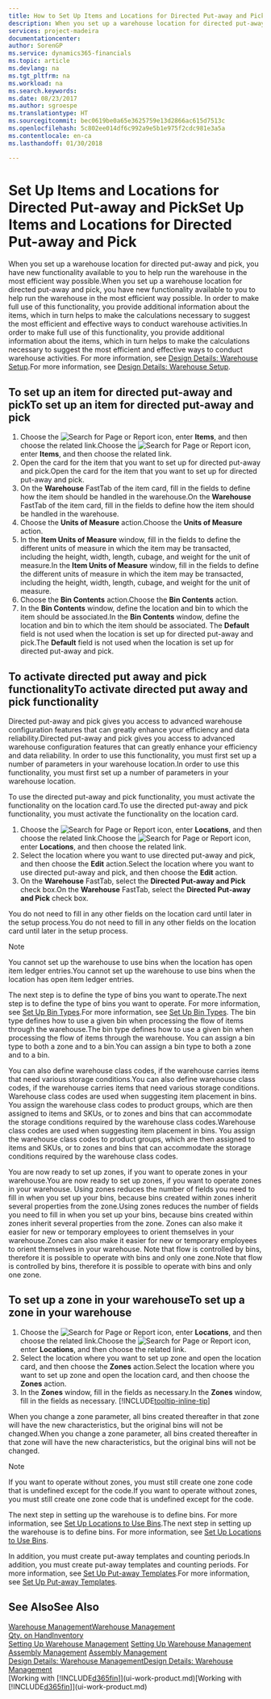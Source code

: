 ```yaml
---
title: How to Set Up Items and Locations for Directed Put-away and Pick | Microsoft Docs
description: When you set up a warehouse location for directed put-away and pick, you have new functionality available to you to help run the warehouse in the most efficient way possible.
services: project-madeira
documentationcenter: 
author: SorenGP
ms.service: dynamics365-financials
ms.topic: article
ms.devlang: na
ms.tgt_pltfrm: na
ms.workload: na
ms.search.keywords: 
ms.date: 08/23/2017
ms.author: sgroespe
ms.translationtype: HT
ms.sourcegitcommit: bec0619be0a65e3625759e13d2866ac615d7513c
ms.openlocfilehash: 5c802ee014df6c992a9e5b1e975f2cdc981e3a5a
ms.contentlocale: en-ca
ms.lasthandoff: 01/30/2018

---
```

# <a name="set-up-items-and-locations-for-directed-put-away-and-pick"></a><span data-ttu-id="5293b-103">Set Up Items and Locations for Directed Put-away and Pick</span><span class="sxs-lookup"><span data-stu-id="5293b-103">Set Up Items and Locations for Directed Put-away and Pick</span></span>
<span data-ttu-id="5293b-104">When you set up a warehouse location for directed put-away and pick, you have new functionality available to you to help run the warehouse in the most efficient way possible.</span><span class="sxs-lookup"><span data-stu-id="5293b-104">When you set up a warehouse location for directed put-away and pick, you have new functionality available to you to help run the warehouse in the most efficient way possible.</span></span> <span data-ttu-id="5293b-105">In order to make full use of this functionality, you provide additional information about the items, which in turn helps to make the calculations necessary to suggest the most efficient and effective ways to conduct warehouse activities.</span><span class="sxs-lookup"><span data-stu-id="5293b-105">In order to make full use of this functionality, you provide additional information about the items, which in turn helps to make the calculations necessary to suggest the most efficient and effective ways to conduct warehouse activities.</span></span> <span data-ttu-id="5293b-106">For more information, see [Design Details: Warehouse Setup](design-details-warehouse-setup.md).</span><span class="sxs-lookup"><span data-stu-id="5293b-106">For more information, see [Design Details: Warehouse Setup](design-details-warehouse-setup.md).</span></span>

## <a name="to-set-up-an-item-for-directed-put-away-and-pick"></a><span data-ttu-id="5293b-107">To set up an item for directed put-away and pick</span><span class="sxs-lookup"><span data-stu-id="5293b-107">To set up an item for directed put-away and pick</span></span>  
1.  <span data-ttu-id="5293b-108">Choose the ![Search for Page or Report](media/ui-search/search_small.png "Search for Page or Report icon") icon, enter **Items**, and then choose the related link.</span><span class="sxs-lookup"><span data-stu-id="5293b-108">Choose the ![Search for Page or Report](media/ui-search/search_small.png "Search for Page or Report icon") icon, enter **Items**, and then choose the related link.</span></span>  
2.  <span data-ttu-id="5293b-109">Open the card for the item that you want to set up for directed put-away and pick.</span><span class="sxs-lookup"><span data-stu-id="5293b-109">Open the card for the item that you want to set up for directed put-away and pick.</span></span>
3. <span data-ttu-id="5293b-110">On the **Warehouse** FastTab of the item card, fill in the fields to define how the item should be handled in the warehouse.</span><span class="sxs-lookup"><span data-stu-id="5293b-110">On the **Warehouse** FastTab of the item card, fill in the fields to define how the item should be handled in the warehouse.</span></span>  
4.  <span data-ttu-id="5293b-111">Choose the **Units of Measure** action.</span><span class="sxs-lookup"><span data-stu-id="5293b-111">Choose the **Units of Measure** action.</span></span>
5. <span data-ttu-id="5293b-112">In the **Item Units of Measure** window, fill in the fields to define the different units of measure in which the item may be transacted, including the height, width, length, cubage, and weight for the unit of measure.</span><span class="sxs-lookup"><span data-stu-id="5293b-112">In the **Item Units of Measure** window, fill in the fields to define the different units of measure in which the item may be transacted, including the height, width, length, cubage, and weight for the unit of measure.</span></span>
6. <span data-ttu-id="5293b-113">Choose the **Bin Contents** action.</span><span class="sxs-lookup"><span data-stu-id="5293b-113">Choose the **Bin Contents** action.</span></span>
7. <span data-ttu-id="5293b-114">In the **Bin Contents** window, define the location and bin to which the item should be associated.</span><span class="sxs-lookup"><span data-stu-id="5293b-114">In the **Bin Contents** window, define the location and bin to which the item should be associated.</span></span> <span data-ttu-id="5293b-115">The **Default** field is not used when the location is set up for directed put-away and pick.</span><span class="sxs-lookup"><span data-stu-id="5293b-115">The **Default** field is not used when the location is set up for directed put-away and pick.</span></span>  

## <a name="to-activate-directed-put-away-and-pick-functionality"></a><span data-ttu-id="5293b-116">To activate directed put away and pick functionality</span><span class="sxs-lookup"><span data-stu-id="5293b-116">To activate directed put away and pick functionality</span></span>  
<span data-ttu-id="5293b-117">Directed put-away and pick gives you access to advanced warehouse configuration features that can greatly enhance your efficiency and data reliability.</span><span class="sxs-lookup"><span data-stu-id="5293b-117">Directed put-away and pick gives you access to advanced warehouse configuration features that can greatly enhance your efficiency and data reliability.</span></span> <span data-ttu-id="5293b-118">In order to use this functionality, you must first set up a number of parameters in your warehouse location.</span><span class="sxs-lookup"><span data-stu-id="5293b-118">In order to use this functionality, you must first set up a number of parameters in your warehouse location.</span></span>  

<span data-ttu-id="5293b-119">To use the directed put-away and pick functionality, you must activate the functionality on the location card.</span><span class="sxs-lookup"><span data-stu-id="5293b-119">To use the directed put-away and pick functionality, you must activate the functionality on the location card.</span></span>    
1.  <span data-ttu-id="5293b-120">Choose the ![Search for Page or Report](media/ui-search/search_small.png "Search for Page or Report icon") icon, enter **Locations**, and then choose the related link.</span><span class="sxs-lookup"><span data-stu-id="5293b-120">Choose the ![Search for Page or Report](media/ui-search/search_small.png "Search for Page or Report icon") icon, enter **Locations**, and then choose the related link.</span></span>  
2.  <span data-ttu-id="5293b-121">Select the location where you want to use directed put-away and pick, and then choose the **Edit** action.</span><span class="sxs-lookup"><span data-stu-id="5293b-121">Select the location where you want to use directed put-away and pick, and then choose the **Edit** action.</span></span>  
3.  <span data-ttu-id="5293b-122">On the **Warehouse** FastTab, select the **Directed Put-away and Pick** check box.</span><span class="sxs-lookup"><span data-stu-id="5293b-122">On the **Warehouse** FastTab, select the **Directed Put-away and Pick** check box.</span></span>  

<span data-ttu-id="5293b-123">You do not need to fill in any other fields on the location card until later in the setup process.</span><span class="sxs-lookup"><span data-stu-id="5293b-123">You do not need to fill in any other fields on the location card until later in the setup process.</span></span>  

> [!NOTE]  
>  <span data-ttu-id="5293b-124">You cannot set up the warehouse to use bins when the location has open item ledger entries.</span><span class="sxs-lookup"><span data-stu-id="5293b-124">You cannot set up the warehouse to use bins when the location has open item ledger entries.</span></span>  

<span data-ttu-id="5293b-125">The next step is to define the type of bins you want to operate.</span><span class="sxs-lookup"><span data-stu-id="5293b-125">The next step is to define the type of bins you want to operate.</span></span> <span data-ttu-id="5293b-126">For more information, see [Set Up Bin Types](warehouse-how-to-set-up-bin-types.md).</span><span class="sxs-lookup"><span data-stu-id="5293b-126">For more information, see [Set Up Bin Types](warehouse-how-to-set-up-bin-types.md).</span></span> <span data-ttu-id="5293b-127">The bin type defines how to use a given bin when processing the flow of items through the warehouse.</span><span class="sxs-lookup"><span data-stu-id="5293b-127">The bin type defines how to use a given bin when processing the flow of items through the warehouse.</span></span> <span data-ttu-id="5293b-128">You can assign a bin type to both a zone and to a bin.</span><span class="sxs-lookup"><span data-stu-id="5293b-128">You can assign a bin type to both a zone and to a bin.</span></span>  

<span data-ttu-id="5293b-129">You can also define warehouse class codes, if the warehouse carries items that need various storage conditions.</span><span class="sxs-lookup"><span data-stu-id="5293b-129">You can also define warehouse class codes, if the warehouse carries items that need various storage conditions.</span></span> <span data-ttu-id="5293b-130">Warehouse class codes are used when suggesting item placement in bins. You assign the warehouse class codes to product groups, which are then assigned to items and SKUs, or to zones and bins that can accommodate the storage conditions required by the warehouse class codes.</span><span class="sxs-lookup"><span data-stu-id="5293b-130">Warehouse class codes are used when suggesting item placement in bins. You assign the warehouse class codes to product groups, which are then assigned to items and SKUs, or to zones and bins that can accommodate the storage conditions required by the warehouse class codes.</span></span>  

<span data-ttu-id="5293b-131">You are now ready to set up zones, if you want to operate zones in your warehouse.</span><span class="sxs-lookup"><span data-stu-id="5293b-131">You are now ready to set up zones, if you want to operate zones in your warehouse.</span></span> <span data-ttu-id="5293b-132">Using zones reduces the number of fields you need to fill in when you set up your bins, because bins created within zones inherit several properties from the zone.</span><span class="sxs-lookup"><span data-stu-id="5293b-132">Using zones reduces the number of fields you need to fill in when you set up your bins, because bins created within zones inherit several properties from the zone.</span></span> <span data-ttu-id="5293b-133">Zones can also make it easier for new or temporary employees to orient themselves in your warehouse.</span><span class="sxs-lookup"><span data-stu-id="5293b-133">Zones can also make it easier for new or temporary employees to orient themselves in your warehouse.</span></span> <span data-ttu-id="5293b-134">Note that flow is controlled by bins, therefore it is possible to operate with bins and only one zone.</span><span class="sxs-lookup"><span data-stu-id="5293b-134">Note that flow is controlled by bins, therefore it is possible to operate with bins and only one zone.</span></span>  

## <a name="to-set-up-a-zone-in-your-warehouse"></a><span data-ttu-id="5293b-135">To set up a zone in your warehouse</span><span class="sxs-lookup"><span data-stu-id="5293b-135">To set up a zone in your warehouse</span></span>  
1.  <span data-ttu-id="5293b-136">Choose the ![Search for Page or Report](media/ui-search/search_small.png "Search for Page or Report icon") icon, enter **Locations**, and then choose the related link.</span><span class="sxs-lookup"><span data-stu-id="5293b-136">Choose the ![Search for Page or Report](media/ui-search/search_small.png "Search for Page or Report icon") icon, enter **Locations**, and then choose the related link.</span></span>  
2.  <span data-ttu-id="5293b-137">Select the location where you want to set up zone and open the location card, and then choose the **Zones** action.</span><span class="sxs-lookup"><span data-stu-id="5293b-137">Select the location where you want to set up zone and open the location card, and then choose the **Zones** action.</span></span>  
3.  <span data-ttu-id="5293b-138">In the **Zones** window, fill in the fields as necessary.</span><span class="sxs-lookup"><span data-stu-id="5293b-138">In the **Zones** window, fill in the fields as necessary.</span></span> [!INCLUDE[tooltip-inline-tip](includes/tooltip-inline-tip_md.md)]  

<span data-ttu-id="5293b-139">When you change a zone parameter, all bins created thereafter in that zone will have the new characteristics, but the original bins will not be changed.</span><span class="sxs-lookup"><span data-stu-id="5293b-139">When you change a zone parameter, all bins created thereafter in that zone will have the new characteristics, but the original bins will not be changed.</span></span>  

> [!NOTE]  
>  <span data-ttu-id="5293b-140">If you want to operate without zones, you must still create one zone code that is undefined except for the code.</span><span class="sxs-lookup"><span data-stu-id="5293b-140">If you want to operate without zones, you must still create one zone code that is undefined except for the code.</span></span>  

<span data-ttu-id="5293b-141">The next step in setting up the warehouse is to define bins. For more information, see [Set Up Locations to Use Bins](warehouse-how-to-set-up-locations-to-use-bins.md).</span><span class="sxs-lookup"><span data-stu-id="5293b-141">The next step in setting up the warehouse is to define bins. For more information, see [Set Up Locations to Use Bins](warehouse-how-to-set-up-locations-to-use-bins.md).</span></span>  

<span data-ttu-id="5293b-142">In addition, you must create put-away templates and counting periods.</span><span class="sxs-lookup"><span data-stu-id="5293b-142">In addition, you must create put-away templates and counting periods.</span></span> <span data-ttu-id="5293b-143">For more information, see [Set Up Put-away Templates](warehouse-how-to-set-up-put-away-templates.md).</span><span class="sxs-lookup"><span data-stu-id="5293b-143">For more information, see [Set Up Put-away Templates](warehouse-how-to-set-up-put-away-templates.md).</span></span>  

## <a name="see-also"></a><span data-ttu-id="5293b-144">See Also</span><span class="sxs-lookup"><span data-stu-id="5293b-144">See Also</span></span>  
[<span data-ttu-id="5293b-145">Warehouse Management</span><span class="sxs-lookup"><span data-stu-id="5293b-145">Warehouse Management</span></span>](warehouse-manage-warehouse.md)  
[<span data-ttu-id="5293b-146">Qty. on Hand</span><span class="sxs-lookup"><span data-stu-id="5293b-146">Inventory</span></span>](inventory-manage-inventory.md)  
<span data-ttu-id="5293b-147">[Setting Up Warehouse Management](warehouse-setup-warehouse.md)   </span><span class="sxs-lookup"><span data-stu-id="5293b-147">[Setting Up Warehouse Management](warehouse-setup-warehouse.md)   </span></span>  
<span data-ttu-id="5293b-148">[Assembly Management](assembly-assemble-items.md)  </span><span class="sxs-lookup"><span data-stu-id="5293b-148">[Assembly Management](assembly-assemble-items.md)  </span></span>  
[<span data-ttu-id="5293b-149">Design Details: Warehouse Management</span><span class="sxs-lookup"><span data-stu-id="5293b-149">Design Details: Warehouse Management</span></span>](design-details-warehouse-management.md)  
<span data-ttu-id="5293b-150">[Working with [!INCLUDE[d365fin](includes/d365fin_md.md)]](ui-work-product.md)</span><span class="sxs-lookup"><span data-stu-id="5293b-150">[Working with [!INCLUDE[d365fin](includes/d365fin_md.md)]](ui-work-product.md)</span></span>  


